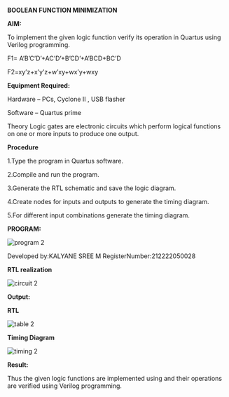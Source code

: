 **BOOLEAN FUNCTION MINIMIZATION**

**AIM:**

To implement the given logic function verify its operation in Quartus using Verilog programming.

F1= A’B’C’D’+AC’D’+B’CD’+A’BCD+BC’D

F2=xy’z+x’y’z+w’xy+wx’y+wxy

**Equipment Required:**

Hardware – PCs, Cyclone II , USB flasher

Software – Quartus prime

Theory 
    Logic gates are electronic circuits which perform logical functions on one or more inputs to produce one output.


**Procedure**

1.Type the program in Quartus software.

2.Compile and run the program.

3.Generate the RTL schematic and save the logic diagram.

4.Create nodes for inputs and outputs to generate the timing diagram.

5.For different input combinations generate the timing diagram.

**PROGRAM:**

![program 2](https://github.com/Kalyanesree/implementation-of-combinational-logic/assets/163311552/b13d744f-c26f-426c-86bd-80031fcbd226)

Developed by:KALYANE SREE M     RegisterNumber:212222050028

**RTL realization**

![circuit 2](https://github.com/Kalyanesree/implementation-of-combinational-logic/assets/163311552/ddd53e4d-956d-4e9c-9d46-7893c5d86f7f)

**Output:**

**RTL**

![table 2](https://github.com/Kalyanesree/implementation-of-combinational-logic/assets/163311552/b456f9f6-2bd8-4ecf-b3f8-6b66a358ab48)


**Timing Diagram**

![timing 2](https://github.com/Kalyanesree/implementation-of-combinational-logic/assets/163311552/4b8b5937-95b6-409d-bc49-c22f2eb23985)



**Result:**

Thus the given logic functions are implemented using and their operations are verified using Verilog programming.

